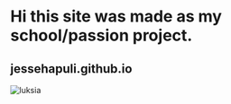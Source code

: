 # Hi this site was made as my school/passion project.

## jessehapuli.github.io

![luksia]("img/naamaq.PNG.png")
